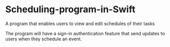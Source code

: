 # Scheduling-program-in-Swift
A program that enables users to view and edit schedules of their tasks

The program will have a sign-in authentication feature that send updates to users when they schedule an event.
